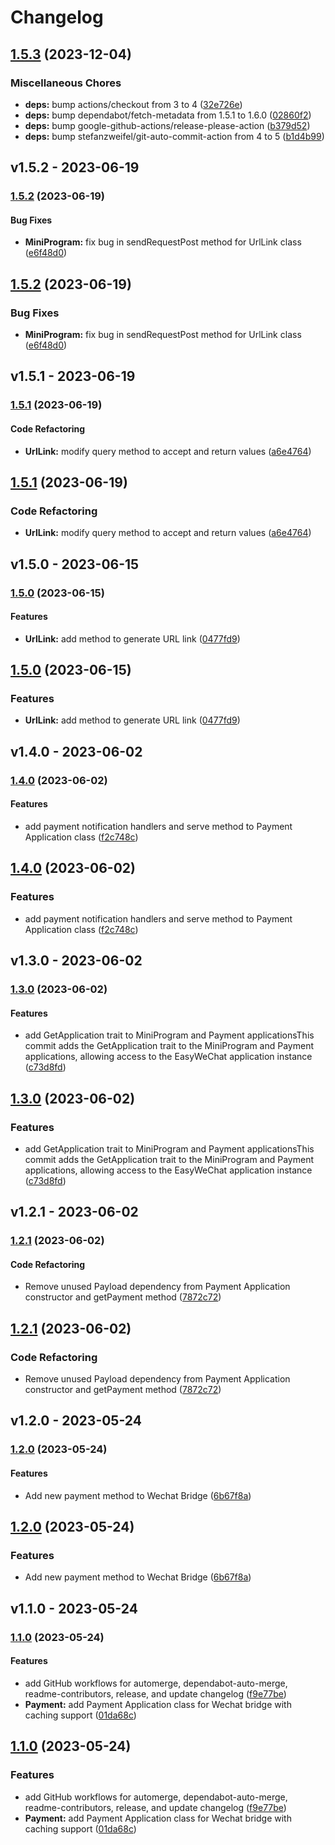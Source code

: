 # Changelog

## [1.5.3](https://github.com/deloz/wechat-bridge/compare/v1.5.2...v1.5.3) (2023-12-04)


### Miscellaneous Chores

* **deps:** bump actions/checkout from 3 to 4 ([32e726e](https://github.com/deloz/wechat-bridge/commit/32e726ed883617f416d170110de552f9f5707ca7))
* **deps:** bump dependabot/fetch-metadata from 1.5.1 to 1.6.0 ([02860f2](https://github.com/deloz/wechat-bridge/commit/02860f2705dff80737f512a31498cf7750f3f633))
* **deps:** bump google-github-actions/release-please-action ([b379d52](https://github.com/deloz/wechat-bridge/commit/b379d5299d09ed5d0ff3c5df9feaa6944f6bcee1))
* **deps:** bump stefanzweifel/git-auto-commit-action from 4 to 5 ([b1d4b99](https://github.com/deloz/wechat-bridge/commit/b1d4b99da16b9b5a8ce8c5e6fce56a0c3a22eeb1))

## v1.5.2 - 2023-06-19

### [1.5.2](https://github.com/deloz/wechat-bridge/compare/v1.5.1...v1.5.2) (2023-06-19)

#### Bug Fixes

- **MiniProgram:** fix bug in sendRequestPost method for UrlLink class ([e6f48d0](https://github.com/deloz/wechat-bridge/commit/e6f48d031b2d62a986100c585dfc5680ec59cc67))

## [1.5.2](https://github.com/deloz/wechat-bridge/compare/v1.5.1...v1.5.2) (2023-06-19)

### Bug Fixes

- **MiniProgram:** fix bug in sendRequestPost method for UrlLink class ([e6f48d0](https://github.com/deloz/wechat-bridge/commit/e6f48d031b2d62a986100c585dfc5680ec59cc67))

## v1.5.1 - 2023-06-19

### [1.5.1](https://github.com/deloz/wechat-bridge/compare/v1.5.0...v1.5.1) (2023-06-19)

#### Code Refactoring

- **UrlLink:** modify query method to accept and return values ([a6e4764](https://github.com/deloz/wechat-bridge/commit/a6e4764ac07edf8aceac62f88ab99400b29df747))

## [1.5.1](https://github.com/deloz/wechat-bridge/compare/v1.5.0...v1.5.1) (2023-06-19)

### Code Refactoring

- **UrlLink:** modify query method to accept and return values ([a6e4764](https://github.com/deloz/wechat-bridge/commit/a6e4764ac07edf8aceac62f88ab99400b29df747))

## v1.5.0 - 2023-06-15

### [1.5.0](https://github.com/deloz/wechat-bridge/compare/v1.4.0...v1.5.0) (2023-06-15)

#### Features

- **UrlLink:** add method to generate URL link ([0477fd9](https://github.com/deloz/wechat-bridge/commit/0477fd93a7e8aebd5083cf45c20d83258191a08f))

## [1.5.0](https://github.com/deloz/wechat-bridge/compare/v1.4.0...v1.5.0) (2023-06-15)

### Features

- **UrlLink:** add method to generate URL link ([0477fd9](https://github.com/deloz/wechat-bridge/commit/0477fd93a7e8aebd5083cf45c20d83258191a08f))

## v1.4.0 - 2023-06-02

### [1.4.0](https://github.com/deloz/wechat-bridge/compare/v1.3.0...v1.4.0) (2023-06-02)

#### Features

- add payment notification handlers and serve method to Payment Application class ([f2c748c](https://github.com/deloz/wechat-bridge/commit/f2c748c483613da2dcfe8143c184857205cad77d))

## [1.4.0](https://github.com/deloz/wechat-bridge/compare/v1.3.0...v1.4.0) (2023-06-02)

### Features

- add payment notification handlers and serve method to Payment Application class ([f2c748c](https://github.com/deloz/wechat-bridge/commit/f2c748c483613da2dcfe8143c184857205cad77d))

## v1.3.0 - 2023-06-02

### [1.3.0](https://github.com/deloz/wechat-bridge/compare/v1.2.1...v1.3.0) (2023-06-02)

#### Features

- add GetApplication trait to MiniProgram and Payment applicationsThis commit adds the GetApplication trait to the MiniProgram and Payment applications, allowing access to the EasyWeChat application instance ([c73d8fd](https://github.com/deloz/wechat-bridge/commit/c73d8fd8c213d912bc019fa5c8faffe1586c8a9f))

## [1.3.0](https://github.com/deloz/wechat-bridge/compare/v1.2.1...v1.3.0) (2023-06-02)

### Features

- add GetApplication trait to MiniProgram and Payment applicationsThis commit adds the GetApplication trait to the MiniProgram and Payment applications, allowing access to the EasyWeChat application instance ([c73d8fd](https://github.com/deloz/wechat-bridge/commit/c73d8fd8c213d912bc019fa5c8faffe1586c8a9f))

## v1.2.1 - 2023-06-02

### [1.2.1](https://github.com/deloz/wechat-bridge/compare/v1.2.0...v1.2.1) (2023-06-02)

#### Code Refactoring

- Remove unused Payload dependency from Payment Application constructor and getPayment method ([7872c72](https://github.com/deloz/wechat-bridge/commit/7872c72716c8e626022ff158127ea6922db7afbf))

## [1.2.1](https://github.com/deloz/wechat-bridge/compare/v1.2.0...v1.2.1) (2023-06-02)

### Code Refactoring

- Remove unused Payload dependency from Payment Application constructor and getPayment method ([7872c72](https://github.com/deloz/wechat-bridge/commit/7872c72716c8e626022ff158127ea6922db7afbf))

## v1.2.0 - 2023-05-24

### [1.2.0](https://github.com/deloz/wechat-bridge/compare/v1.1.0...v1.2.0) (2023-05-24)

#### Features

- Add new payment method to Wechat Bridge ([6b67f8a](https://github.com/deloz/wechat-bridge/commit/6b67f8aad5921c5ad3bb7d0ee8f6e16f06def7fb))

## [1.2.0](https://github.com/deloz/wechat-bridge/compare/v1.1.0...v1.2.0) (2023-05-24)

### Features

- Add new payment method to Wechat Bridge ([6b67f8a](https://github.com/deloz/wechat-bridge/commit/6b67f8aad5921c5ad3bb7d0ee8f6e16f06def7fb))

## v1.1.0 - 2023-05-24

### [1.1.0](https://github.com/deloz/wechat-bridge/compare/v1.0.0...v1.1.0) (2023-05-24)

#### Features

- add GitHub workflows for automerge, dependabot-auto-merge, readme-contributors, release, and update changelog ([f9e77be](https://github.com/deloz/wechat-bridge/commit/f9e77be6dadadef101b9882bc3d751a511d6d157))
- **Payment:** add Payment Application class for Wechat bridge with caching support ([01da68c](https://github.com/deloz/wechat-bridge/commit/01da68c51db14fa6df46a9b3eeb38081d6642506))

## [1.1.0](https://github.com/deloz/wechat-bridge/compare/v1.0.0...v1.1.0) (2023-05-24)

### Features

- add GitHub workflows for automerge, dependabot-auto-merge, readme-contributors, release, and update changelog ([f9e77be](https://github.com/deloz/wechat-bridge/commit/f9e77be6dadadef101b9882bc3d751a511d6d157))
- **Payment:** add Payment Application class for Wechat bridge with caching support ([01da68c](https://github.com/deloz/wechat-bridge/commit/01da68c51db14fa6df46a9b3eeb38081d6642506))
